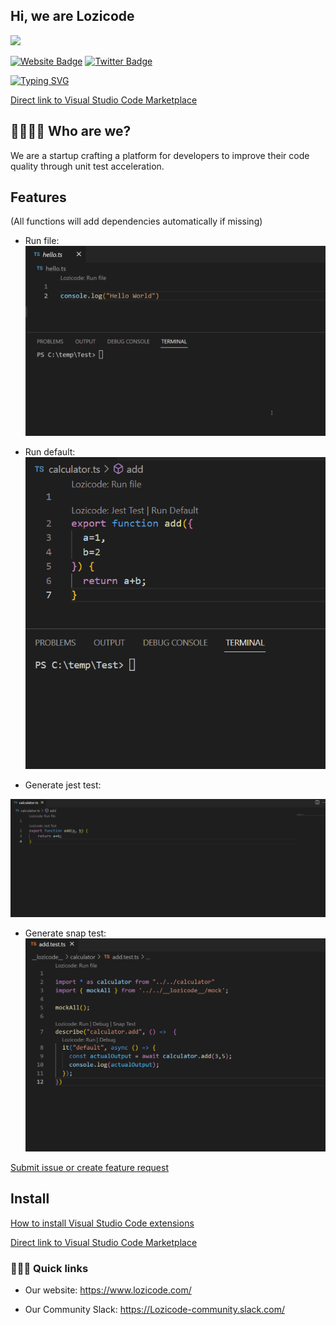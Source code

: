 
## Hi, we are Lozicode

![](https://komarev.com/ghpvc/?username=Lozicode)

[![Website Badge](https://img.shields.io/badge/Website-3b5998?style=flat-square&logo=google-chrome&logoColor=white)](https://lozicode.com)
[![Twitter Badge](https://img.shields.io/badge/-Twitter-00acee?style=flat-square&logo=Twitter&logoColor=white)](https://twitter.com/LoziCode)

[![Typing SVG](https://readme-typing-svg.herokuapp.com?color=%2336BCF7&lines=Welcome+to+our+official+GitHub;Lozicode+helps+with+code+quality)](https://git.io/typing-svg)

[Direct link to Visual Studio Code Marketplace](https://marketplace.visualstudio.com/items?itemName=lozicode.lozicode-jest)

## 👩‍💻👨‍💻 Who are we?

We are a startup crafting a platform for developers to improve their code quality through unit test acceleration.

## Features
(All functions will add dependencies automatically if missing)

- Run file:
![Alt Text](https://github.com/Lozicode/.github/blob/main/gif/lozicode-runfile.gif)

- Run default:
![Alt Text](https://github.com/Lozicode/.github/raw/main/gif/lozicode-rundefault.gif)

- Generate jest test:

![Alt Text](https://github.com/Lozicode/.github/blob/main/gif/lozicode-jesttest.gif)

- Generate snap test:
![Alt Text](https://github.com/Lozicode/.github/blob/main/gif/lozicode-snaptest.gif)

[Submit issue or create feature request](https://github.com/Lozicode/lozicode/issues)

## Install

[How to install Visual Studio Code extensions](https://code.visualstudio.com/docs/editor/extension-gallery)

[Direct link to Visual Studio Code Marketplace](https://marketplace.visualstudio.com/items?itemName=lozicode.lozicode-jest)


### 🏃🏽‍♀️ Quick links

- Our website: https://www.lozicode.com/

- Our Community Slack: https://Lozicode-community.slack.com/



